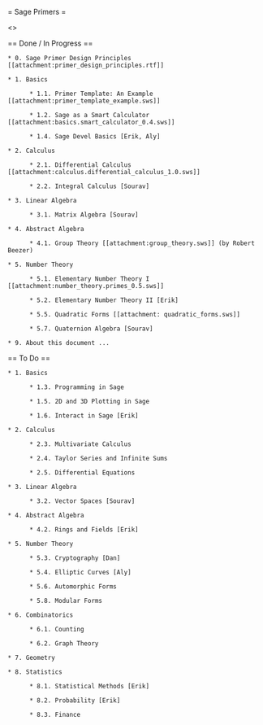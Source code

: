 = Sage Primers =

<<TableOfContents>>


== Done / In Progress ==

    * 0. Sage Primer Design Principles [[attachment:primer_design_principles.rtf]]

    * 1. Basics

          * 1.1. Primer Template: An Example [[attachment:primer_template_example.sws]] 

          * 1.2. Sage as a Smart Calculator [[attachment:basics.smart_calculator_0.4.sws]]

          * 1.4. Sage Devel Basics [Erik, Aly]

    * 2. Calculus

          * 2.1. Differential Calculus [[attachment:calculus.differential_calculus_1.0.sws]]

          * 2.2. Integral Calculus [Sourav]

    * 3. Linear Algebra

          * 3.1. Matrix Algebra [Sourav]

    * 4. Abstract Algebra

          * 4.1. Group Theory [[attachment:group_theory.sws]] (by Robert Beezer)

    * 5. Number Theory

          * 5.1. Elementary Number Theory I [[attachment:number_theory.primes_0.5.sws]]

          * 5.2. Elementary Number Theory II [Erik]

          * 5.5. Quadratic Forms [[attachment: quadratic_forms.sws]]

          * 5.7. Quaternion Algebra [Sourav]

    * 9. About this document ...



== To Do ==

    * 1. Basics

          * 1.3. Programming in Sage

          * 1.5. 2D and 3D Plotting in Sage

          * 1.6. Interact in Sage [Erik]

    * 2. Calculus

          * 2.3. Multivariate Calculus

          * 2.4. Taylor Series and Infinite Sums

          * 2.5. Differential Equations 

    * 3. Linear Algebra

          * 3.2. Vector Spaces [Sourav]

    * 4. Abstract Algebra

          * 4.2. Rings and Fields [Erik]

    * 5. Number Theory

          * 5.3. Cryptography [Dan]

          * 5.4. Elliptic Curves [Aly]

          * 5.6. Automorphic Forms 

          * 5.8. Modular Forms 

    * 6. Combinatorics

          * 6.1. Counting

          * 6.2. Graph Theory 

    * 7. Geometry

    * 8. Statistics

          * 8.1. Statistical Methods [Erik]

          * 8.2. Probability [Erik]

          * 8.3. Finance 
